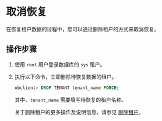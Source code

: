 # 取消恢复

在恢复租户数据的过程中，您可以通过删除租户的方式来取消恢复。

## 操作步骤

1. 使用 `root` 用户登录数据库的 `sys` 租户。

2. 执行以下命令，立即删除待恢复数据的租户。

   ```sql
   obclient> DROP TENANT tenant_name FORCE;
   ```

   其中，`tenant_name` 需要填写待恢复的租户名称。

   关于删除租户的更多操作及说明信息，请参见 [删除租户](../../../600.basic-database-management/400.manage-tenants-1/400.manage-tenants-2/500.delete-a-tenant.md)。
